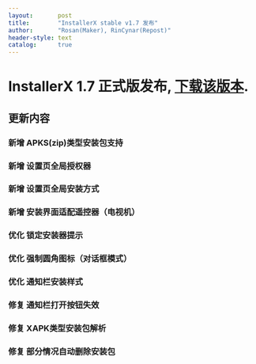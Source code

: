 ```yaml
---
layout:       post
title:        "InstallerX stable v1.7 发布"
author:       "Rosan(Maker), RinCynar(Repost)"
header-style: text
catalog:      true
---
```

# InstallerX 1.7 正式版发布, [下载该版本](/file/InstallerX-stable-v1.7.apk).
## 更新内容
### 新增 APKS(zip)类型安装包支持
### 新增 设置页全局授权器
### 新增 设置页全局安装方式
### 新增 安装界面适配遥控器（电视机）
### 优化 锁定安装器提示
### 优化 强制圆角图标（对话框模式）
### 优化 通知栏安装样式
### 修复 通知栏打开按钮失效
### 修复 XAPK类型安装包解析
### 修复 部分情况自动删除安装包
